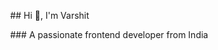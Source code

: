   &nbsp; &nbsp; &nbsp; &nbsp; &nbsp; ##   Hi 👋, I'm Varshit 
                                    
   &nbsp; &nbsp; &nbsp; &nbsp; &nbsp; ###                                   A passionate frontend developer from India     


                                                           

<!--
**Divar71/Divar71** is a ✨ _special_ ✨ repository because its `README.md` (this file) appears on your GitHub profile.

Here are some ideas to get you started:

- 🔭 I’m currently working on ...
- 🌱 I’m currently learning ...
- 👯 I’m looking to collaborate on ...
- 🤔 I’m looking for help with ...
- 💬 Ask me about ...
- 📫 How to reach me: ...
- 😄 Pronouns: ...
- ⚡ Fun fact: ...
-->
